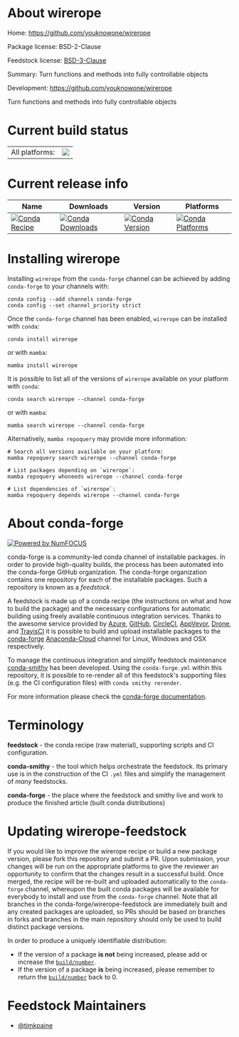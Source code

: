 About wirerope
==============

Home: https://github.com/youknowone/wirerope

Package license: BSD-2-Clause

Feedstock license: [BSD-3-Clause](https://github.com/conda-forge/wirerope-feedstock/blob/main/LICENSE.txt)

Summary: Turn functions and methods into fully controllable objects

Development: https://github.com/youknowone/wirerope

Turn functions and methods into fully controllable objects


Current build status
====================


<table><tr><td>All platforms:</td>
    <td>
      <a href="https://dev.azure.com/conda-forge/feedstock-builds/_build/latest?definitionId=16177&branchName=main">
        <img src="https://dev.azure.com/conda-forge/feedstock-builds/_apis/build/status/wirerope-feedstock?branchName=main">
      </a>
    </td>
  </tr>
</table>

Current release info
====================

| Name | Downloads | Version | Platforms |
| --- | --- | --- | --- |
| [![Conda Recipe](https://img.shields.io/badge/recipe-wirerope-green.svg)](https://anaconda.org/conda-forge/wirerope) | [![Conda Downloads](https://img.shields.io/conda/dn/conda-forge/wirerope.svg)](https://anaconda.org/conda-forge/wirerope) | [![Conda Version](https://img.shields.io/conda/vn/conda-forge/wirerope.svg)](https://anaconda.org/conda-forge/wirerope) | [![Conda Platforms](https://img.shields.io/conda/pn/conda-forge/wirerope.svg)](https://anaconda.org/conda-forge/wirerope) |

Installing wirerope
===================

Installing `wirerope` from the `conda-forge` channel can be achieved by adding `conda-forge` to your channels with:

```
conda config --add channels conda-forge
conda config --set channel_priority strict
```

Once the `conda-forge` channel has been enabled, `wirerope` can be installed with `conda`:

```
conda install wirerope
```

or with `mamba`:

```
mamba install wirerope
```

It is possible to list all of the versions of `wirerope` available on your platform with `conda`:

```
conda search wirerope --channel conda-forge
```

or with `mamba`:

```
mamba search wirerope --channel conda-forge
```

Alternatively, `mamba repoquery` may provide more information:

```
# Search all versions available on your platform:
mamba repoquery search wirerope --channel conda-forge

# List packages depending on `wirerope`:
mamba repoquery whoneeds wirerope --channel conda-forge

# List dependencies of `wirerope`:
mamba repoquery depends wirerope --channel conda-forge
```


About conda-forge
=================

[![Powered by
NumFOCUS](https://img.shields.io/badge/powered%20by-NumFOCUS-orange.svg?style=flat&colorA=E1523D&colorB=007D8A)](https://numfocus.org)

conda-forge is a community-led conda channel of installable packages.
In order to provide high-quality builds, the process has been automated into the
conda-forge GitHub organization. The conda-forge organization contains one repository
for each of the installable packages. Such a repository is known as a *feedstock*.

A feedstock is made up of a conda recipe (the instructions on what and how to build
the package) and the necessary configurations for automatic building using freely
available continuous integration services. Thanks to the awesome service provided by
[Azure](https://azure.microsoft.com/en-us/services/devops/), [GitHub](https://github.com/),
[CircleCI](https://circleci.com/), [AppVeyor](https://www.appveyor.com/),
[Drone](https://cloud.drone.io/welcome), and [TravisCI](https://travis-ci.com/)
it is possible to build and upload installable packages to the
[conda-forge](https://anaconda.org/conda-forge) [Anaconda-Cloud](https://anaconda.org/)
channel for Linux, Windows and OSX respectively.

To manage the continuous integration and simplify feedstock maintenance
[conda-smithy](https://github.com/conda-forge/conda-smithy) has been developed.
Using the ``conda-forge.yml`` within this repository, it is possible to re-render all of
this feedstock's supporting files (e.g. the CI configuration files) with ``conda smithy rerender``.

For more information please check the [conda-forge documentation](https://conda-forge.org/docs/).

Terminology
===========

**feedstock** - the conda recipe (raw material), supporting scripts and CI configuration.

**conda-smithy** - the tool which helps orchestrate the feedstock.
                   Its primary use is in the construction of the CI ``.yml`` files
                   and simplify the management of *many* feedstocks.

**conda-forge** - the place where the feedstock and smithy live and work to
                  produce the finished article (built conda distributions)


Updating wirerope-feedstock
===========================

If you would like to improve the wirerope recipe or build a new
package version, please fork this repository and submit a PR. Upon submission,
your changes will be run on the appropriate platforms to give the reviewer an
opportunity to confirm that the changes result in a successful build. Once
merged, the recipe will be re-built and uploaded automatically to the
`conda-forge` channel, whereupon the built conda packages will be available for
everybody to install and use from the `conda-forge` channel.
Note that all branches in the conda-forge/wirerope-feedstock are
immediately built and any created packages are uploaded, so PRs should be based
on branches in forks and branches in the main repository should only be used to
build distinct package versions.

In order to produce a uniquely identifiable distribution:
 * If the version of a package **is not** being increased, please add or increase
   the [``build/number``](https://docs.conda.io/projects/conda-build/en/latest/resources/define-metadata.html#build-number-and-string).
 * If the version of a package **is** being increased, please remember to return
   the [``build/number``](https://docs.conda.io/projects/conda-build/en/latest/resources/define-metadata.html#build-number-and-string)
   back to 0.

Feedstock Maintainers
=====================

* [@timkpaine](https://github.com/timkpaine/)

